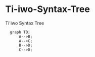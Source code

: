 # Ti-iwo-Syntax-Tree
Ti'iwo Syntax Tree

```mermaid
  graph TD;
      A-->B;
      A-->C;
      B-->D;
      C-->D;
```
